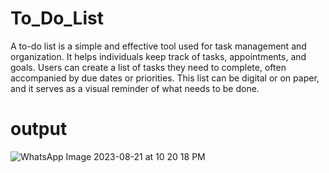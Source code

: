 # To_Do_List
A to-do list is a simple and effective tool used for task management and organization. 
It helps individuals keep track of tasks, appointments, and goals.
Users can create a list of tasks they need to complete, often accompanied by due dates or priorities. 
This list can be digital or on paper, and it serves as a visual reminder of what needs to be done.

# output 

![WhatsApp Image 2023-08-21 at 10 20 18 PM](https://github.com/vishalh09/To_Do_List/assets/134427499/44939a2b-b50f-4005-9544-63525a19ab5e)

